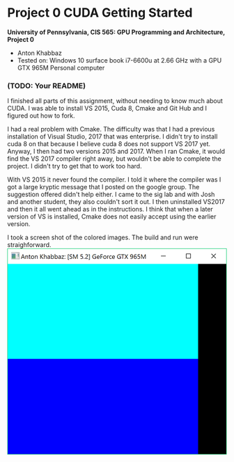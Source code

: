 Project 0 CUDA Getting Started
====================

**University of Pennsylvania, CIS 565: GPU Programming and Architecture, Project 0**

* Anton Khabbaz
* Tested on: Windows 10 surface book i7-6600u at 2.66 GHz with a GPU GTX 965M
Personal computer

### (TODO: Your README)

I finished all parts of this assignment, without needing to know much about CUDA.  I was able to install VS 2015, Cuda 8, Cmake
and Git Hub and I figured out how to fork. 

I had a real problem with Cmake.  The difficulty was that I had a previous installation of 
Visual Studio, 2017 that was enterprise.  I didn't try to install cuda 8 on that because I believe cuda 8 does not support
VS 2017 yet.  Anyway, I then had two versions 2015 and 2017.  When I ran Cmake, it would find the VS 2017 compiler right away, but wouldn't be able to complete the project.  I didn't try to get that to work too hard.

With VS 2015 it never found the compiler.  I told it where the compiler was I got a large kryptic message that I posted on the google group.  The suggestion offered didn't help either.  I came to the sig lab and with Josh and another student, they also couldn't sort it out.  I then uninstalled VS2017 and then it all went ahead as in the instructions.  I think that when a later version of VS is installed, Cmake does not easily accept using the earlier version.

I took a screen shot of the colored images.  The build and run were straighforward.
![](images/ColoredWindowAntonKhabbaz.png)

